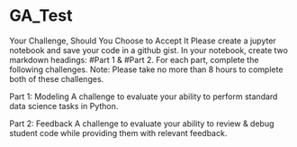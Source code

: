 # GA_Test
Your Challenge, Should You Choose to Accept It
Please create a jupyter notebook and save your code in a github gist.
In your notebook, create two markdown headings: #Part 1 & #Part 2.
For each part, complete the following challenges.
Note: Please take no more than 8 hours to complete both of these challenges.

Part 1: Modeling
A challenge to evaluate your ability to perform standard data science tasks in Python.

Part 2: Feedback
A challenge to evaluate your ability to review & debug student code while providing them with relevant feedback.
